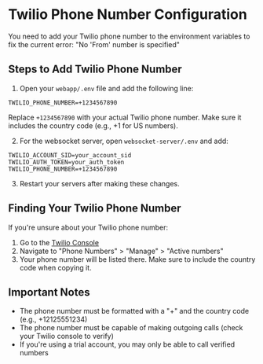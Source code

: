 # Twilio Phone Number Configuration

You need to add your Twilio phone number to the environment variables to fix the current error: "No 'From' number is specified"

## Steps to Add Twilio Phone Number

1. Open your `webapp/.env` file and add the following line:
```
TWILIO_PHONE_NUMBER=+1234567890
```
Replace `+1234567890` with your actual Twilio phone number. Make sure it includes the country code (e.g., +1 for US numbers).

2. For the websocket server, open `websocket-server/.env` and add:
```
TWILIO_ACCOUNT_SID=your_account_sid
TWILIO_AUTH_TOKEN=your_auth_token
TWILIO_PHONE_NUMBER=+1234567890
```

3. Restart your servers after making these changes.

## Finding Your Twilio Phone Number

If you're unsure about your Twilio phone number:
1. Go to the [Twilio Console](https://console.twilio.com)
2. Navigate to "Phone Numbers" > "Manage" > "Active numbers"
3. Your phone number will be listed there. Make sure to include the country code when copying it.

## Important Notes

- The phone number must be formatted with a "+" and the country code (e.g., +12125551234)
- The phone number must be capable of making outgoing calls (check your Twilio console to verify)
- If you're using a trial account, you may only be able to call verified numbers
